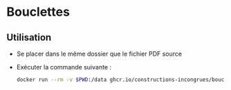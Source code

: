 # Bouclettes

## Utilisation

- Se placer dans le même dossier que le fichier PDF source
- Exécuter la commande suivante :

    ```sh
    docker run --rm -v $PWD:/data ghcr.io/constructions-incongrues/bouclettes:main
    ```
